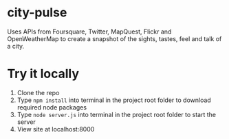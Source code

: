 # city-pulse
Uses APIs from Foursquare, Twitter, MapQuest, Flickr and OpenWeatherMap to create a snapshot of the sights, tastes, feel and talk of a city.

# Try it locally
1. Clone the repo
2. Type `npm install` into terminal in the project root folder to download required node packages
3. Type `node server.js` into terminal in the project root folder to start the server
4. View site at localhost:8000
